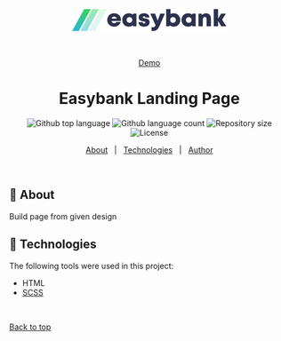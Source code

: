 <div align="center" id="top"> 
  <img src="./images/logo.svg" alt="Easybank Landing Page" />

&#xa0;

<a href="https://easybank-landing-page.philstainer.vercel.app/">Demo</a>

</div>

<h1 align="center">Easybank Landing Page</h1>

<p align="center">
  <img alt="Github top language" src="https://img.shields.io/github/languages/top/PhilStainer/easybank-landing-page?color=56BEB8">

  <img alt="Github language count" src="https://img.shields.io/github/languages/count/PhilStainer/easybank-landing-page?color=56BEB8">

  <img alt="Repository size" src="https://img.shields.io/github/repo-size/PhilStainer/easybank-landing-page?color=56BEB8">

  <img alt="License" src="https://img.shields.io/github/license/PhilStainer/easybank-landing-page?color=56BEB8">
</p>

<p align="center">
  <a href="#dart-about">About</a> &#xa0; | &#xa0; 
  <a href="#rocket-technologies">Technologies</a> &#xa0; | &#xa0;
  <a href="https://github.com/PhilStainer" target="_blank">Author</a>
</p>

<br>

## :dart: About

Build page from given design

## :rocket: Technologies

The following tools were used in this project:

- HTML
- [SCSS](https://sass-lang.com/)

&#xa0;

<a href="#top">Back to top</a>
